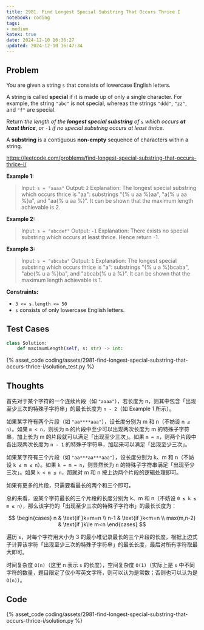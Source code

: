 ```yaml
---
title: 2981. Find Longest Special Substring That Occurs Thrice I
notebook: coding
tags:
- medium
katex: true
date: 2024-12-10 16:36:27
updated: 2024-12-10 16:47:34
---
```

## Problem

You are given a string `s` that consists of lowercase English letters.

A string is called **special** if it is made up of only a single character. For example, the string `"abc"` is not special, whereas the strings `"ddd"`, `"zz"`, and `"f"` are special.

Return _the length of the **longest special substring** of_ `s` _which occurs **at least thrice**_, _or_ `-1` _if no special substring occurs at least thrice_.

A **substring** is a contiguous **non-empty** sequence of characters within a string.

<https://leetcode.com/problems/find-longest-special-substring-that-occurs-thrice-i/>

**Example 1:**

> Input: `s = "aaaa"`
> Output: `2`
> Explanation: The longest special substring which occurs thrice is "aa": substrings "{% u aa %}aa", "a{% u aa %}a", and "aa{% u aa %}".
> It can be shown that the maximum length achievable is 2.

**Example 2:**

> Input: `s = "abcdef"`
> Output: `-1`
> Explanation: There exists no special substring which occurs at least thrice. Hence return -1.

**Example 3:**

> Input: `s = "abcaba"`
> Output: `1`
> Explanation: The longest special substring which occurs thrice is "a": substrings "{% u a %}bcaba", "abc{% u a %}ba", and "abcab{% u a %}".
> It can be shown that the maximum length achievable is 1.

**Constraints:**

- `3 <= s.length <= 50`
- `s` consists of only lowercase English letters.

## Test Cases

``` python
class Solution:
    def maximumLength(self, s: str) -> int:
```

{% asset_code coding/assets/2981-find-longest-special-substring-that-occurs-thrice-i/solution_test.py %}

## Thoughts

首先对于某个字符的一个连续片段（如 `"aaaa"`），若长度为 n，则其中包含「出现至少三次的特殊子字符串」的最长长度为 `n - 2`（如 Example 1 所示）。

如果某字符有两个片段（如 `"aa****aaa"`），设长度分别为 m 和 n（不妨设 `m ≤ n`）。如果 `m < n`，则长为 n 的片段中至少可以出现两次长度为 m 的特殊子字符串，加上长为 m 的片段就可以满足「出现至少三次」。如果 `m = n`，则两个片段中各出现两次长度为 `n - 1` 的特殊子字符串，加起来可以满足「出现至少三次」。

如果某字符有三个片段（如 `"aa***aa***aaa"`），设长度分别为 k、m 和 n（不妨设 `k ≤ m ≤ n`）。如果 `k = m = n`，则显然长为 n 的特殊子字符串满足「出现至少三次」。如果 `k < m ≤ n`，那就对 m 和 n 按上边两个片段的逻辑处理即可。

如果有更多的片段，只需要看最长的两个和三个即可。

总的来看，设某个字符最长的三个片段的长度分别为 k、m 和 n（不妨设 `0 ≤ k ≤ m ≤ n`），那么该字符的「出现至少三次的特殊子字符串」的最长长度为：

$$
\begin{cases}
  n & \text{if }k=m=n \\
  n-1 & \text{if }k<m=n \\
  max(m,n-2) & \text{if }k\le m<n
\end{cases}
$$

遍历 `s`，对每个字符用大小为 3 的最小堆记录最长的三个片段的长度，根据上边式子计算该字符「出现至少三次的特殊子字符串」的最长长度，最后对所有字符取最大即可。

时间复杂度 `O(n)`（这里 n 表示 `s` 的长度），空间复杂度 `O(1)`（实际上是 `s` 中不同字符的数量，题目限定了仅小写英文字符，则可以认为是常数；否则也可以认为是 `O(n)`）。

## Code

{% asset_code coding/assets/2981-find-longest-special-substring-that-occurs-thrice-i/solution.py %}
